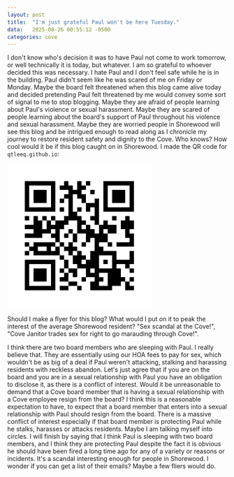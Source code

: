 ```yaml
---
layout: post
title:  "I'm just grateful Paul won't be here Tuesday."
data:   2025-08-26 00:55:12 -0500
categories: cove
---
```

I don't know who's decision it was to have Paul not come to work tomorrow, or well technically it is today, but whatever. I am so grateful to whoever decided this was necessary. I hate Paul and I don't feel safe while he is in the building. Paul didn't seem like he was scared of me on Friday or Monday. Maybe the board felt threatened when this blog came alive today and decided pretending Paul felt threatened by me would convey some sort of signal to me to stop blogging. Maybe they are afraid of people learning about Paul's violence or sexual harassment. Maybe they are scared of people learning about the board's support of Paul throughout his violence and sexual harassment. Maybe they are worried people in Shorewood will see this blog and be intrigued enough to read along as I chronicle my journey to restore resident safety and dignity to the Cove. Who knows? How cool would it be if this blog caught on in Shorewood. I made the QR code for `qtleeq.github.io`:

![QR code for Vaccaro Violence Blog](/images/vvb_qrcode.png "Vaccaro Violence Blog QR Code")

Should I make a flyer for this blog? What would I put on it to peak the interest of the average Shorewood resident? "Sex scandal at the Cove!", "Cove Janitor trades sex for right to go marauding through Cove!".

I think there are two board members who are sleeping with Paul. I really believe that. They are essentially using our HOA fees to pay for sex, which wouldn't be as big of a deal if Paul weren't attacking, stalking and harassing residents with reckless abandon. Let's just agree that if you are on the board and you are in a sexual relationship with Paul you have an obligation to disclose it, as there is a conflict of interest. Would it be unreasonable to demand that a Cove board member that is having a sexual relationship with a Cove employee resign from the board? I think this is a reasonable expectation to have, to expect that a board member that enters into a sexual relationship with Paul should resign from the board. There is a massive conflict of interest especially if that board member is protecting Paul while he stalks, harasses or attacks residents. Maybe I am talking myself into circles. I will finish by saying that I think Paul is sleeping with two board members, and I think they are protecting Paul despite the fact it is obvious he should have been fired a long time ago for any of a variety or reasons or incidents. It's a scandal interesting enough for people in Shorewood. I wonder if you can get a list of their emails? Maybe a few fliers would do.